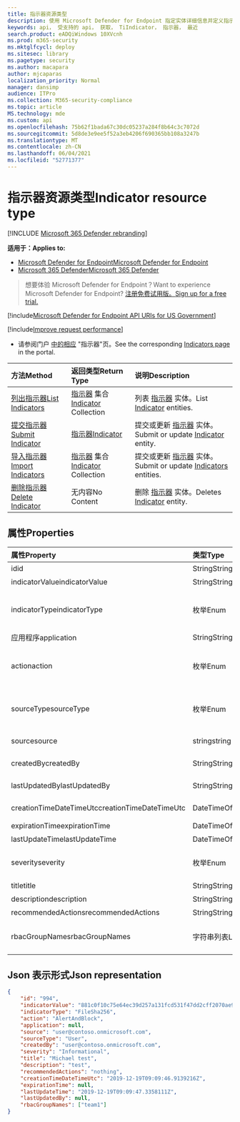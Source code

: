 ```yaml
---
title: 指示器资源类型
description: 使用 Microsoft Defender for Endpoint 指定实体详细信息并定义指示器的过期时间。
keywords: api， 受支持的 api， 获取， TiIndicator， 指示器， 最近
search.product: eADQiWindows 10XVcnh
ms.prod: m365-security
ms.mktglfcycl: deploy
ms.sitesec: library
ms.pagetype: security
ms.author: macapara
author: mjcaparas
localization_priority: Normal
manager: dansimp
audience: ITPro
ms.collection: M365-security-compliance
ms.topic: article
MS.technology: mde
ms.custom: api
ms.openlocfilehash: 75b62f1bada67c30dc05237a284f8b64c3c7072d
ms.sourcegitcommit: 5d8de3e9ee5f52a3eb4206f690365bb108a3247b
ms.translationtype: MT
ms.contentlocale: zh-CN
ms.lasthandoff: 06/04/2021
ms.locfileid: "52771377"
---
```

# <a name="indicator-resource-type"></a><span data-ttu-id="96e83-104">指示器资源类型</span><span class="sxs-lookup"><span data-stu-id="96e83-104">Indicator resource type</span></span>

[!INCLUDE [Microsoft 365 Defender rebranding](../../includes/microsoft-defender.md)]

<span data-ttu-id="96e83-105">**适用于：**</span><span class="sxs-lookup"><span data-stu-id="96e83-105">**Applies to:**</span></span>
- [<span data-ttu-id="96e83-106">Microsoft Defender for Endpoint</span><span class="sxs-lookup"><span data-stu-id="96e83-106">Microsoft Defender for Endpoint</span></span>](https://go.microsoft.com/fwlink/p/?linkid=2154037)
- [<span data-ttu-id="96e83-107">Microsoft 365 Defender</span><span class="sxs-lookup"><span data-stu-id="96e83-107">Microsoft 365 Defender</span></span>](https://go.microsoft.com/fwlink/?linkid=2118804)

> <span data-ttu-id="96e83-108">想要体验 Microsoft Defender for Endpoint？</span><span class="sxs-lookup"><span data-stu-id="96e83-108">Want to experience Microsoft Defender for Endpoint?</span></span> [<span data-ttu-id="96e83-109">注册免费试用版。</span><span class="sxs-lookup"><span data-stu-id="96e83-109">Sign up for a free trial.</span></span>](https://www.microsoft.com/microsoft-365/windows/microsoft-defender-atp?ocid=docs-wdatp-exposedapis-abovefoldlink) 


[!include[Microsoft Defender for Endpoint API URIs for US Government](../../includes/microsoft-defender-api-usgov.md)]

[!include[Improve request performance](../../includes/improve-request-performance.md)]


- <span data-ttu-id="96e83-110">请参阅门户 [中的相应](https://securitycenter.windows.com/preferences2/custom_ti_indicators/files) "指示器"页。</span><span class="sxs-lookup"><span data-stu-id="96e83-110">See the corresponding [Indicators page](https://securitycenter.windows.com/preferences2/custom_ti_indicators/files) in the portal.</span></span> 

<span data-ttu-id="96e83-111">方法</span><span class="sxs-lookup"><span data-stu-id="96e83-111">Method</span></span>|<span data-ttu-id="96e83-112">返回类型</span><span class="sxs-lookup"><span data-stu-id="96e83-112">Return Type</span></span> |<span data-ttu-id="96e83-113">说明</span><span class="sxs-lookup"><span data-stu-id="96e83-113">Description</span></span>
:---|:---|:---
[<span data-ttu-id="96e83-114">列出指示器</span><span class="sxs-lookup"><span data-stu-id="96e83-114">List Indicators</span></span>](get-ti-indicators-collection.md) | <span data-ttu-id="96e83-115">[指示器](ti-indicator.md) 集合</span><span class="sxs-lookup"><span data-stu-id="96e83-115">[Indicator](ti-indicator.md) Collection</span></span> | <span data-ttu-id="96e83-116">列表 [指示器](ti-indicator.md) 实体。</span><span class="sxs-lookup"><span data-stu-id="96e83-116">List [Indicator](ti-indicator.md) entities.</span></span>
[<span data-ttu-id="96e83-117">提交指示器</span><span class="sxs-lookup"><span data-stu-id="96e83-117">Submit Indicator</span></span>](post-ti-indicator.md) | [<span data-ttu-id="96e83-118">指示器</span><span class="sxs-lookup"><span data-stu-id="96e83-118">Indicator</span></span>](ti-indicator.md) | <span data-ttu-id="96e83-119">提交或更新 [指示器](ti-indicator.md) 实体。</span><span class="sxs-lookup"><span data-stu-id="96e83-119">Submit or update [Indicator](ti-indicator.md) entity.</span></span>
[<span data-ttu-id="96e83-120">导入指示器</span><span class="sxs-lookup"><span data-stu-id="96e83-120">Import Indicators</span></span>](import-ti-indicators.md) | <span data-ttu-id="96e83-121">[指示器](ti-indicator.md) 集合</span><span class="sxs-lookup"><span data-stu-id="96e83-121">[Indicator](ti-indicator.md) Collection</span></span> | <span data-ttu-id="96e83-122">提交或更新 [指示器](ti-indicator.md) 实体。</span><span class="sxs-lookup"><span data-stu-id="96e83-122">Submit or update [Indicators](ti-indicator.md) entities.</span></span>
[<span data-ttu-id="96e83-123">删除指示器</span><span class="sxs-lookup"><span data-stu-id="96e83-123">Delete Indicator</span></span>](delete-ti-indicator-by-id.md) | <span data-ttu-id="96e83-124">无内容</span><span class="sxs-lookup"><span data-stu-id="96e83-124">No Content</span></span> | <span data-ttu-id="96e83-125">删除 [指示器](ti-indicator.md) 实体。</span><span class="sxs-lookup"><span data-stu-id="96e83-125">Deletes [Indicator](ti-indicator.md) entity.</span></span>


## <a name="properties"></a><span data-ttu-id="96e83-126">属性</span><span class="sxs-lookup"><span data-stu-id="96e83-126">Properties</span></span>
<span data-ttu-id="96e83-127">属性</span><span class="sxs-lookup"><span data-stu-id="96e83-127">Property</span></span> |  <span data-ttu-id="96e83-128">类型</span><span class="sxs-lookup"><span data-stu-id="96e83-128">Type</span></span>    |   <span data-ttu-id="96e83-129">说明</span><span class="sxs-lookup"><span data-stu-id="96e83-129">Description</span></span>
:---|:---|:---
<span data-ttu-id="96e83-130">id</span><span class="sxs-lookup"><span data-stu-id="96e83-130">id</span></span> | <span data-ttu-id="96e83-131">String</span><span class="sxs-lookup"><span data-stu-id="96e83-131">String</span></span> | <span data-ttu-id="96e83-132">Indicator [实体的](ti-indicator.md) 标识。</span><span class="sxs-lookup"><span data-stu-id="96e83-132">Identity of the [Indicator](ti-indicator.md) entity.</span></span>
<span data-ttu-id="96e83-133">indicatorValue</span><span class="sxs-lookup"><span data-stu-id="96e83-133">indicatorValue</span></span> | <span data-ttu-id="96e83-134">String</span><span class="sxs-lookup"><span data-stu-id="96e83-134">String</span></span> | <span data-ttu-id="96e83-135">指示器 [的值](ti-indicator.md)。</span><span class="sxs-lookup"><span data-stu-id="96e83-135">The value of the [Indicator](ti-indicator.md).</span></span>
<span data-ttu-id="96e83-136">indicatorType</span><span class="sxs-lookup"><span data-stu-id="96e83-136">indicatorType</span></span> | <span data-ttu-id="96e83-137">枚举</span><span class="sxs-lookup"><span data-stu-id="96e83-137">Enum</span></span> | <span data-ttu-id="96e83-138">指示器的类型。</span><span class="sxs-lookup"><span data-stu-id="96e83-138">Type of the indicator.</span></span> <span data-ttu-id="96e83-139">可能的值是："FileSha1"、"FileSha256"、"IpAddress"、"DomainName"和"Url"。</span><span class="sxs-lookup"><span data-stu-id="96e83-139">Possible values are: "FileSha1", "FileSha256", "IpAddress", "DomainName" and "Url".</span></span>
<span data-ttu-id="96e83-140">应用程序</span><span class="sxs-lookup"><span data-stu-id="96e83-140">application</span></span> | <span data-ttu-id="96e83-141">String</span><span class="sxs-lookup"><span data-stu-id="96e83-141">String</span></span> | <span data-ttu-id="96e83-142">与指示器关联的应用程序。</span><span class="sxs-lookup"><span data-stu-id="96e83-142">The application associated with the indicator.</span></span> 
<span data-ttu-id="96e83-143">action</span><span class="sxs-lookup"><span data-stu-id="96e83-143">action</span></span> | <span data-ttu-id="96e83-144">枚举</span><span class="sxs-lookup"><span data-stu-id="96e83-144">Enum</span></span> | <span data-ttu-id="96e83-145">如果在组织中发现指示器，将采取的操作。</span><span class="sxs-lookup"><span data-stu-id="96e83-145">The action that will be taken if the indicator will be discovered in the organization.</span></span> <span data-ttu-id="96e83-146">可能的值是："Alert"、"AlertAndBlock"和"Allowed"。</span><span class="sxs-lookup"><span data-stu-id="96e83-146">Possible values are: "Alert", "AlertAndBlock", and "Allowed".</span></span>
<span data-ttu-id="96e83-147">sourceType</span><span class="sxs-lookup"><span data-stu-id="96e83-147">sourceType</span></span> | <span data-ttu-id="96e83-148">枚举</span><span class="sxs-lookup"><span data-stu-id="96e83-148">Enum</span></span> | <span data-ttu-id="96e83-149">"用户"（如果由用户创建的指示器 (例如，从门户) ，"AadApp"，以防它通过 API 使用自动应用程序提交。</span><span class="sxs-lookup"><span data-stu-id="96e83-149">"User" in case the Indicator created by a user (e.g. from the portal), "AadApp" in case it submitted using automated application via the API.</span></span>
<span data-ttu-id="96e83-150">source</span><span class="sxs-lookup"><span data-stu-id="96e83-150">source</span></span> | <span data-ttu-id="96e83-151">string</span><span class="sxs-lookup"><span data-stu-id="96e83-151">string</span></span> | <span data-ttu-id="96e83-152">提交指示器的用户/应用程序的名称。</span><span class="sxs-lookup"><span data-stu-id="96e83-152">The name of the user/application that submitted the indicator.</span></span>
<span data-ttu-id="96e83-153">createdBy</span><span class="sxs-lookup"><span data-stu-id="96e83-153">createdBy</span></span> | <span data-ttu-id="96e83-154">String</span><span class="sxs-lookup"><span data-stu-id="96e83-154">String</span></span> | <span data-ttu-id="96e83-155">提交指示器的用户/应用程序的唯一标识。</span><span class="sxs-lookup"><span data-stu-id="96e83-155">Unique identity of the user/application that submitted the indicator.</span></span>
<span data-ttu-id="96e83-156">lastUpdatedBy</span><span class="sxs-lookup"><span data-stu-id="96e83-156">lastUpdatedBy</span></span> | <span data-ttu-id="96e83-157">String</span><span class="sxs-lookup"><span data-stu-id="96e83-157">String</span></span> | <span data-ttu-id="96e83-158">上次更新指示器的用户/应用程序的标识。</span><span class="sxs-lookup"><span data-stu-id="96e83-158">Identity of the user/application that last updated the indicator.</span></span>
<span data-ttu-id="96e83-159">creationTimeDateTimeUtc</span><span class="sxs-lookup"><span data-stu-id="96e83-159">creationTimeDateTimeUtc</span></span> | <span data-ttu-id="96e83-160">DateTimeOffset</span><span class="sxs-lookup"><span data-stu-id="96e83-160">DateTimeOffset</span></span> | <span data-ttu-id="96e83-161">创建指示器的日期和时间。</span><span class="sxs-lookup"><span data-stu-id="96e83-161">The date and time when the indicator was created.</span></span>
<span data-ttu-id="96e83-162">expirationTime</span><span class="sxs-lookup"><span data-stu-id="96e83-162">expirationTime</span></span> | <span data-ttu-id="96e83-163">DateTimeOffset</span><span class="sxs-lookup"><span data-stu-id="96e83-163">DateTimeOffset</span></span> | <span data-ttu-id="96e83-164">指示器的过期时间。</span><span class="sxs-lookup"><span data-stu-id="96e83-164">The expiration time of the indicator.</span></span>
<span data-ttu-id="96e83-165">lastUpdateTime</span><span class="sxs-lookup"><span data-stu-id="96e83-165">lastUpdateTime</span></span> | <span data-ttu-id="96e83-166">DateTimeOffset</span><span class="sxs-lookup"><span data-stu-id="96e83-166">DateTimeOffset</span></span> | <span data-ttu-id="96e83-167">上次更新指示器的时间。</span><span class="sxs-lookup"><span data-stu-id="96e83-167">The last time the indicator was updated.</span></span>
<span data-ttu-id="96e83-168">severity</span><span class="sxs-lookup"><span data-stu-id="96e83-168">severity</span></span> | <span data-ttu-id="96e83-169">枚举</span><span class="sxs-lookup"><span data-stu-id="96e83-169">Enum</span></span> | <span data-ttu-id="96e83-170">指示器的严重性。</span><span class="sxs-lookup"><span data-stu-id="96e83-170">The severity of the indicator.</span></span> <span data-ttu-id="96e83-171">可能的值包括："Informational"、"Low"、"Medium"和"High"。</span><span class="sxs-lookup"><span data-stu-id="96e83-171">possible values are: "Informational", "Low", "Medium" and "High".</span></span>
<span data-ttu-id="96e83-172">title</span><span class="sxs-lookup"><span data-stu-id="96e83-172">title</span></span> | <span data-ttu-id="96e83-173">String</span><span class="sxs-lookup"><span data-stu-id="96e83-173">String</span></span> | <span data-ttu-id="96e83-174">指示器标题。</span><span class="sxs-lookup"><span data-stu-id="96e83-174">Indicator title.</span></span>
<span data-ttu-id="96e83-175">description</span><span class="sxs-lookup"><span data-stu-id="96e83-175">description</span></span> | <span data-ttu-id="96e83-176">String</span><span class="sxs-lookup"><span data-stu-id="96e83-176">String</span></span> | <span data-ttu-id="96e83-177">指示器的说明。</span><span class="sxs-lookup"><span data-stu-id="96e83-177">Description of the indicator.</span></span>
<span data-ttu-id="96e83-178">recommendedActions</span><span class="sxs-lookup"><span data-stu-id="96e83-178">recommendedActions</span></span> | <span data-ttu-id="96e83-179">String</span><span class="sxs-lookup"><span data-stu-id="96e83-179">String</span></span> | <span data-ttu-id="96e83-180">指示器的建议操作。</span><span class="sxs-lookup"><span data-stu-id="96e83-180">Recommended actions for the indicator.</span></span>
<span data-ttu-id="96e83-181">rbacGroupNames</span><span class="sxs-lookup"><span data-stu-id="96e83-181">rbacGroupNames</span></span> | <span data-ttu-id="96e83-182">字符串列表</span><span class="sxs-lookup"><span data-stu-id="96e83-182">List of strings</span></span> | <span data-ttu-id="96e83-183">RBAC 设备组名称，其中指示器已公开且处于活动状态。</span><span class="sxs-lookup"><span data-stu-id="96e83-183">RBAC device group names where the indicator is exposed and active.</span></span> <span data-ttu-id="96e83-184">空列表，以防它向所有设备公开。</span><span class="sxs-lookup"><span data-stu-id="96e83-184">Empty list in case it exposed to all devices.</span></span>


## <a name="json-representation"></a><span data-ttu-id="96e83-185">Json 表示形式</span><span class="sxs-lookup"><span data-stu-id="96e83-185">Json representation</span></span>

```json
{
    "id": "994",
    "indicatorValue": "881c0f10c75e64ec39d257a131fcd531f47dd2cff2070ae94baa347d375126fd",
    "indicatorType": "FileSha256",
    "action": "AlertAndBlock",
    "application": null,
    "source": "user@contoso.onmicrosoft.com",
    "sourceType": "User",
    "createdBy": "user@contoso.onmicrosoft.com",
    "severity": "Informational",
    "title": "Michael test",
    "description": "test",
    "recommendedActions": "nothing",
    "creationTimeDateTimeUtc": "2019-12-19T09:09:46.9139216Z",
    "expirationTime": null,
    "lastUpdateTime": "2019-12-19T09:09:47.3358111Z",
    "lastUpdatedBy": null,
    "rbacGroupNames": ["team1"]
}
```
